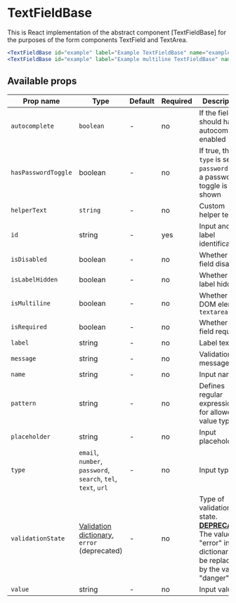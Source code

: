# TextFieldBase

This is React implementation of the abstract component [TextFieldBase] for the purposes of the form components TextField and TextArea.

```jsx
<TextFieldBase id="example" label="Example TextFieldBase" name="example" isRequired validationState="danger" message="validation failed" />
<TextFieldBase id="example" label="Example multiline TextFieldBase" name="example" isMultiline isRequired validationState="danger" message="validation failed" />
```

## Available props

| Prop name           | Type                                                                 | Default | Required | Description                                                                                                                        |
| ------------------- | -------------------------------------------------------------------- | ------- | -------- | ---------------------------------------------------------------------------------------------------------------------------------- |
| `autocomplete`      | `boolean`                                                            | -       | no       | If the field should have autocomplete enabled                                                                                      |
| `hasPasswordToggle` | boolean                                                              | -       | no       | If true, the `type` is set to `password` and a password toggle is shown                                                            |
| `helperText`        | `string`                                                             | -       | no       | Custom helper text                                                                                                                 |
| `id`                | string                                                               | -       | yes      | Input and label identification                                                                                                     |
| `isDisabled`        | boolean                                                              | -       | no       | Whether is field disabled                                                                                                          |
| `isLabelHidden`     | boolean                                                              | -       | no       | Whether is label hidden                                                                                                            |
| `isMultiline`       | boolean                                                              | -       | no       | Whether is DOM element `textarea`                                                                                                  |
| `isRequired`        | boolean                                                              | -       | no       | Whether is field required                                                                                                          |
| `label`             | string                                                               | -       | no       | Label text                                                                                                                         |
| `message`           | string                                                               | -       | no       | Validation message                                                                                                                 |
| `name`              | string                                                               | -       | no       | Input name                                                                                                                         |
| `pattern`           | string                                                               | -       | no       | Defines regular expressions for allowed value types                                                                                |
| `placeholder`       | string                                                               | -       | no       | Input placeholder                                                                                                                  |
| `type`              | `email`, `number`, `password`, `search`, `tel`, `text`, `url`        | -       | no       | Input type                                                                                                                         |
| `validationState`   | [Validation dictionary][dictionary-validation], `error` (deprecated) | -       | no       | Type of validation state. [**DEPRECATED**][deprecated] The value "error" in the dictionary will be replaced by the value "danger". |
| `value`             | string                                                               | -       | no       | Input value                                                                                                                        |

[dictionary-validation]: https://github.com/lmc-eu/spirit-design-system/blob/main/docs/DICTIONARIES.md#validation
[deprecated]: https://github.com/lmc-eu/spirit-design-system/tree/main/packages/web-react/README.md#deprecations

